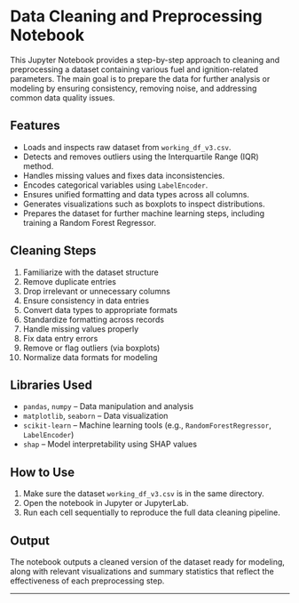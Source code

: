 # Data Cleaning and Preprocessing Notebook

This Jupyter Notebook provides a step-by-step approach to cleaning and preprocessing a dataset containing various fuel and ignition-related parameters. The main goal is to prepare the data for further analysis or modeling by ensuring consistency, removing noise, and addressing common data quality issues.

## Features

- Loads and inspects raw dataset from `working_df_v3.csv`.
- Detects and removes outliers using the Interquartile Range (IQR) method.
- Handles missing values and fixes data inconsistencies.
- Encodes categorical variables using `LabelEncoder`.
- Ensures unified formatting and data types across all columns.
- Generates visualizations such as boxplots to inspect distributions.
- Prepares the dataset for further machine learning steps, including training a Random Forest Regressor.

## Cleaning Steps

1. Familiarize with the dataset structure
2. Remove duplicate entries
3. Drop irrelevant or unnecessary columns
4. Ensure consistency in data entries
5. Convert data types to appropriate formats
6. Standardize formatting across records
7. Handle missing values properly
8. Fix data entry errors
9. Remove or flag outliers (via boxplots)
10. Normalize data formats for modeling

## Libraries Used

- `pandas`, `numpy` – Data manipulation and analysis
- `matplotlib`, `seaborn` – Data visualization
- `scikit-learn` – Machine learning tools (e.g., `RandomForestRegressor`, `LabelEncoder`)
- `shap` – Model interpretability using SHAP values

## How to Use

1. Make sure the dataset `working_df_v3.csv` is in the same directory.
2. Open the notebook in Jupyter or JupyterLab.
3. Run each cell sequentially to reproduce the full data cleaning pipeline.

## Output

The notebook outputs a cleaned version of the dataset ready for modeling, along with relevant visualizations and summary statistics that reflect the effectiveness of each preprocessing step.

---

